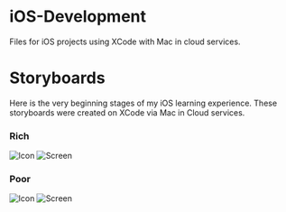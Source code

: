 # iOS-Development
Files for iOS projects using XCode with Mac in cloud services. 

# Storyboards
 Here is the very beginning stages of my iOS learning experience. These storyboards were created on XCode via Mac in Cloud services. 
 
 ### Rich
 
 ![Icon]() ![Screen]()
 
 ### Poor

 ![Icon]() ![Screen]()
